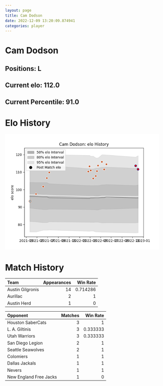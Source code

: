 ```yaml
---  
layout: page  
title: Cam Dodson  
date: 2022-12-09 13:20:09.874941  
categories: player  
---
```

# Cam Dodson

## Positions: L

## Current elo: 112.0

## Current Percentile: 91.0

# Elo History


![elo history](history_CamDodson.png)
# Match History


| Team             |   Appearances |   Win Rate |
|:-----------------|--------------:|-----------:|
| Austin Gilgronis |            14 |   0.714286 |
| Aurillac         |             2 |   1        |
| Austin Herd      |             1 |   0        |

| Opponent               |   Matches |   Win Rate |
|:-----------------------|----------:|-----------:|
| Houston SaberCats      |         3 |   1        |
| L. A. Giltinis         |         3 |   0.333333 |
| Utah Warriors          |         3 |   0.333333 |
| San Diego Legion       |         2 |   1        |
| Seattle Seawolves      |         2 |   1        |
| Colomiers              |         1 |   1        |
| Dallas Jackals         |         1 |   1        |
| Nevers                 |         1 |   1        |
| New England Free Jacks |         1 |   0        |